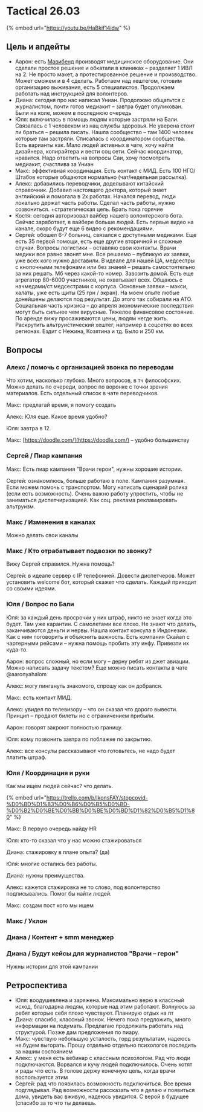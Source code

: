 # Tactical 26.03

{% embed url="https://youtu.be/HaBkif14idw" %}

## Цель и апдейты

* Аарон: есть [Мавибенд](https://covid19.mawi.band/) производят медицинское оборудование. Они сделали простое решение и обкатали в клиниках – разделяет 1 ИВЛ на 2. Не просто макет, а протестированное решение и производство. Может сможем и в 4 сделать. Работаем над хештегом, готовим организацию выживания, есть 5 специалистов. Продолжаем работать над инструкцией для волонтеров. 
* Диана: сегодня про нас написал Униан. Продолжаю общатьтся с журналистом, почти готов медиакит – завтра будет опуликован. Были на коле, можем в последнюю очередь
* Юля: включилась в помощь людям которые застряли на Бали. Связалась с 1 человеком из нац службы здоровья. Не уверена стоит ли браться – решила писать. Нашла сообщество – там 1400 человек которые там застряли. Списалась с координатором сообщества. Есть варианты как. Мало людей активных в чате, хочу найти дизайнера, копирайтера и вести соц сети. Сейчас координатор, нравится. Надо ответить на вопросы Саи, хочу посмотреть медиакит, счастлива за Униан
* Макс: эффективная координация. Есть контакт с МИД. Есть 100 НГО/Штабов которые общаются нормально \(чат/недельная рассылка\).
* Алекс: добавились переводчики, доделывают китайский справочник. Добавил настоящего доктора, который знает английский и помогала в 2х работах. Начался перевод, люди локально держат часть работы. Сделал часть работы, нужно созвониться. +стратегическая цель. Брать пока горячие
* Костя: сегодня авторизовал вайбер нашего волонтерского бота. Сейчас заработает, в вайбере больше людей. Есть первые видео на канале, скоро будут еще 6 видео с рекомендациями.
* Сергей: обошел 6-7 больниц, связался с доступными медиками. Еще есть 35 первой помощи, есть еще другие вторичной и сложные случаи. Вопросы логистики – оставляю свои контакты. Врачи медики все равно звонят мне. Все решаемо – публикую их заявки, уже всех кого нужно доставили. В идеале для нашей ЦА, медсестры с кнопочными телефонами или без знаний – решать самостоятельно за них решать. Мб через какой-то номер. Завозить домой. Есть еще агрегатор 80-6000 участников, не охватывает всех. Общаюсь с начмедами/ст.медсестрами с корпуса. Основные заявки – макси, халаты, уже есть щиты \(25 грн / экран\). На моем опыте любые донейшены делаются под результат. До этого так собирали на АТО. Социальная часть кризиса – до апреля экономические последствия могут быть сильнее чем вирусные. Тяжелое финансовое состояние. По аренде вижу просаживаются цены, людям негде жить. Раскрутить альтруистический хештег, например в соцсетях во всех регионах. Ездит с Нежина, Козятина и тд. Было и 250 км.

## Вопросы

### Алекс / помочь с организацией звонка по переводам

Что хотим, насколько глубоко. Много вопросов, в тч философских. Можно делать по очереди, вопрос по воронке с точки зрения материалов. Есть отдельный список в чате переводчиков. 

Макс: предлагай время, я помогу создать

Алекс: Юля еще. Какое время удобно?

Юля: завтра в 12.

Макс: [https://doodle.com/](https://doodle.com/) – удобно большинству

### Сергей / Пиар кампания

Макс: Есть пиар кампания "Врачи герои", нужны хорошие истории.

Сергей: ознакомлюсь, больше работаю в поле. Кампания разумная. Если можем помочь с транспортом. Могу написать сценарий ролика \(если есть возможность\). Очень важно работу упростить, чтобы не заниматься диспетчиризацией. Как соц. реклама рекламировать альтруизм.

### Макс / Изменения в каналах

Можно делать свои каналы

### Макс / Кто отрабатывает подвозки по звонку?

Вижу Сергей справился. Нужна помощь?

Сергей: в идеале сервер с IP телефонией. Довести диспетчеров. Может установить welcome бот, который скажет что сделать. Каждый приходит со своими идеями. 

### Юля / Вопрос по Бали

Юля: за каждый день просрочки у них штраф, никто не знает когда это будет. Там уже карантин. С самолетами все плохо. Не знают что делать, заканчиваются деньги и нервы. Нашла контакт консула в Индонезии. Как с ним поговорить и объяснить важность. Есть компания Скайап с чартерными рейсами – нужна помощь пробить эту инфу. Привезти их куда-то.

Аарон: вопрос сложный, но если могу – дерну ребят из джет авиации. Можно написать задачу текстом? Еще можно писать контакты в чате @aaronyahalom

Алекс: могу пингануть знакомого, спрошу как он добрался.

Макс: есть контакт МИД. 

Алекс: увидел по телевизору – что он сказал что дорого вывести. Принцип – продают билеты но с ограничением прибыли.

Аарон: говорят закроют полностью границу.

Юля: кому позвонить завтра по поблажке по закрытию.

Алекс: все консулы рассказывают что готовьтесь, не надо будет платить штраф.

### Юля / Координация и руки

Как мы ищем людей сейчас? что делать.

{% embed url="https://trello.com/b/IkonsFAY/stopcovid-%D0%BD%D1%83%D0%B6%D0%B5%D0%BD-%D0%B2%D0%BE%D0%BB%D0%BE%D0%BD%D1%82%D0%B5%D1%80" %}

Макс: В первую очередь найду HR

Юля: кто-то сказал что у нас можно стажироваться

Диана: стажировку в плане опыта? \(да\)

Юля: многие остались без работы.

Диана: нужны преимущества.

Алекс: кажется стажировка не то слово, под волонтерство подписывались. Помог бы найти людей.

Макс: создам пост кого мы ищем

### Макс / Уклон

### Диана / Контент + smm менеджер

### Диана / Будут кейсы для журналистов "Врачи – герои"

Нужны истории для этой кампании

## Ретроспектива

* Юля: воодушевлена и заряжена. Максимально верю в классный исход, благодарна людям, которые над этим работают. Волнуюсь за ребят которые себя плохо чувствуют. Планирую отдых на пт
* Диана: спасибо, классный звонок. Нечего пока предложить, много информации на подумать. Предлагаю продолжать работать над структурой. Позже дам предложения по пиару. 
* Макс: чувствую небольшую усталость, горд результатам, надеюсь не.будем выгорать. Прошу отдельно отдельно психологов последить за нашим состоянием
* Алекс: у меня есть вебинар с классным психологом. Рад что люди подключаются. Ворвался и кучу людей подключилось. Очень хотят и рады что есть. В голове держу конечную цель, когда врачи воспользуется этим
* Сергей: рад что появилась возможность подключиться. Все время подглядывал. Рад возможности рассказать что я делаю и появиться дома, увидеть вас вживую, надеюсь увидится. С верой в будущее \(спасибо за то что ты делаешь.

